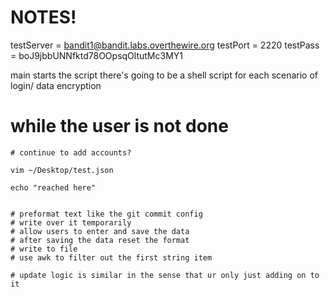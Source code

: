 # NOTES!
testServer = bandit1@bandit.labs.overthewire.org
testPort = 2220
testPass = boJ9jbbUNNfktd78OOpsqOltutMc3MY1


main starts the script
there's going to be a shell script for each scenario of login/ data encryption



# while the user is not done
	# continue to add accounts?

	vim ~/Desktop/test.json
	
	echo "reached here"


	# preformat text like the git commit config
	# write over it temporarily
	# allow users to enter and save the data
	# after saving the data reset the format
	# write to file
	# use awk to filter out the first string item

	# update logic is similar in the sense that ur only just adding on to it